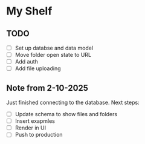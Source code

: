 # My Shelf

## TODO

- [ ] Set up databse and data model
- [ ] Move folder open state to URL
- [ ] Add auth
- [ ] Add file uploading

## Note from 2-10-2025

Just finished connecting to the database. Next steps:

- [ ] Update schema to show files and folders
- [ ] Insert exapmles
- [ ] Render in UI
- [ ] Push to production